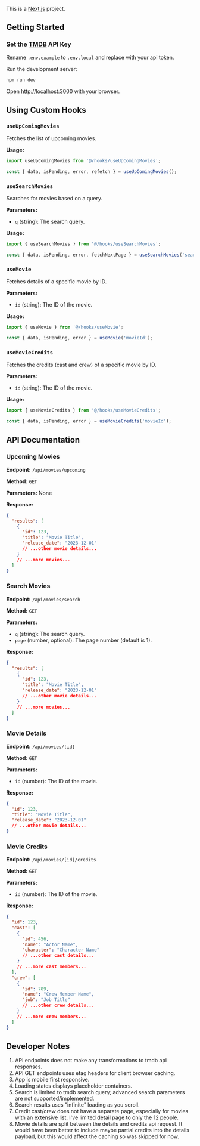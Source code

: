This is a [Next.js](https://nextjs.org) project.

## Getting Started

### Set the [TMDB](https://developer.themoviedb.org/docs) API Key

Rename `.env.example` to `.env.local` and replace with your api token.

Run the development server:

```bash
npm run dev
```

Open [http://localhost:3000](http://localhost:3000) with your browser.

## Using Custom Hooks

### `useUpComingMovies`

Fetches the list of upcoming movies.

**Usage:**

```typescript
import useUpComingMovies from '@/hooks/useUpComingMovies';

const { data, isPending, error, refetch } = useUpComingMovies();
```

### `useSearchMovies`

Searches for movies based on a query.

**Parameters:**

- `q` (string): The search query.

**Usage:**

```typescript
import { useSearchMovies } from '@/hooks/useSearchMovies';

const { data, isPending, error, fetchNextPage } = useSearchMovies('search query');
```

### `useMovie`

Fetches details of a specific movie by ID.

**Parameters:**

- `id` (string): The ID of the movie.

**Usage:**

```typescript
import { useMovie } from '@/hooks/useMovie';

const { data, isPending, error } = useMovie('movieId');
```

### `useMovieCredits`

Fetches the credits (cast and crew) of a specific movie by ID.

**Parameters:**

- `id` (string): The ID of the movie.

**Usage:**

```typescript
import { useMovieCredits } from '@/hooks/useMovieCredits';

const { data, isPending, error } = useMovieCredits('movieId');
```

## API Documentation

### Upcoming Movies

**Endpoint:** `/api/movies/upcoming`

**Method:** `GET`

**Parameters:** None

**Response:**

```json
{
  "results": [
    {
      "id": 123,
      "title": "Movie Title",
      "release_date": "2023-12-01"
      // ...other movie details...
    }
    // ...more movies...
  ]
}
```

### Search Movies

**Endpoint:** `/api/movies/search`

**Method:** `GET`

**Parameters:**

- `q` (string): The search query.
- `page` (number, optional): The page number (default is 1).

**Response:**

```json
{
  "results": [
    {
      "id": 123,
      "title": "Movie Title",
      "release_date": "2023-12-01"
      // ...other movie details...
    }
    // ...more movies...
  ]
}
```

### Movie Details

**Endpoint:** `/api/movies/[id]`

**Method:** `GET`

**Parameters:**

- `id` (number): The ID of the movie.

**Response:**

```json
{
  "id": 123,
  "title": "Movie Title",
  "release_date": "2023-12-01"
  // ...other movie details...
}
```

### Movie Credits

**Endpoint:** `/api/movies/[id]/credits`

**Method:** `GET`

**Parameters:**

- `id` (number): The ID of the movie.

**Response:**

```json
{
  "id": 123,
  "cast": [
    {
      "id": 456,
      "name": "Actor Name",
      "character": "Character Name"
      // ...other cast details...
    }
    // ...more cast members...
  ],
  "crew": [
    {
      "id": 789,
      "name": "Crew Member Name",
      "job": "Job Title"
      // ...other crew details...
    }
    // ...more crew members...
  ]
}
```

## Developer Notes

1. API endpoints does not make any transformations to tmdb api responses.
2. API GET endpoints uses etag headers for client browser caching.
3. App is mobile first responsive.
4. Loading states displays placeholder containers.
5. Search is limited to tmdb search query; advanced search parameters are not supported/implemented.
6. Search results uses "infinite" loading as you scroll.
7. Credit cast/crew does not have a separate page, especially for movies with an extensive list. I've limited detail page to only the 12 people.
8. Movie details are split between the details and credits api request. It would have been better to include maybe partial credits into the details payload, but this would affect the caching so was skipped for now.
